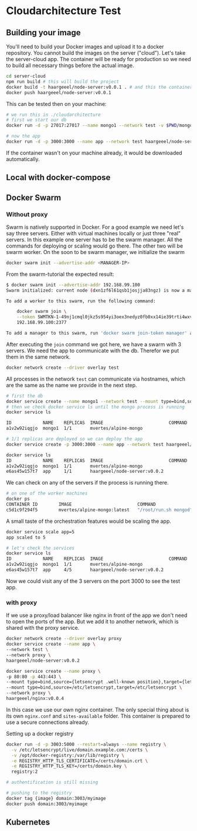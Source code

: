 # Cloudarchitecture Test

## Building your image
You'll need to build your Docker images and upload it to a docker repository. You cannot build the images on the server ("cloud").
Let's take the server-cloud app. The container will be ready for production so we need to build all necessary things before the actual image.
```bash
cd server-cloud
npm run build # this will build the project
docker build -t haargeeel/node-server:v0.0.1 . # and this the container
docker push haargeeel/node-server:v0.0.1
```

This can be tested then on your machine:
```bash
# we run this in ./cloudarchitecture
# first we start our db
docker run -d -p 27017:27017 --name mongo1 --network test -v $PWD/mongo-cloud/mongo1:/data/db mvertes/alpine-mongo

# now the app
docker run -d -p 3000:3000 --name app --network test haargeeel/node-server:v0.0.1
```
If the container wasn't on your machine already, it would be downloaded automatically.

## Local with docker-compose

## Docker Swarm

### Without proxy

Swarm is natively supported in Docker. For a good example we need let's say three servers. Either with virtual machines locally or just three "real" servers.
In this example one server has to be the swarm manager. All the commands for deploying or scaling would go there. The other two will be swarm worker.
On the soon to be swarm manager, we initialize the swarm
```bash
docker swarm init --advertise-addr <MANAGER-IP>
```
From the swarm-tutorial the expected result:
```bash
$ docker swarm init --advertise-addr 192.168.99.100
Swarm initialized: current node (dxn1zf6l61qsb1josjja83ngz) is now a manager.

To add a worker to this swarm, run the following command:

    docker swarm join \
    --token SWMTKN-1-49nj1cmql0jkz5s954yi3oex3nedyz0fb0xx14ie39trti4wxv-8vxv8rssmk743ojnwacrr2e7c \
    192.168.99.100:2377

To add a manager to this swarm, run 'docker swarm join-token manager' and follow the instructions.
```
After executing the `join` command we got here, we have a swarm with 3 servers.
We need the app to communicate with the db. Therefor we put them in the same network.
```bash
docker network create --driver overlay test
```
All processes in the network `test` can communicate via hostnames, which are the same as the name we provide in the next step.
```bash
# first the db
docker service create --name mongo1 --network test --mount type=bind,source=/data/db,target=/data/db mvertes/alpine-mongo
# then we check docker service ls until the mongo process is running
docker service ls

ID            NAME    REPLICAS  IMAGE                         COMMAND
a1v2w92iqgjo  mongo1  1/1       mvertes/alpine-mongo

# 1/1 replicas are deployed so we can deploy the app
docker service create -p 3000:3000 --name app --network test haargeeel/node-server:v0.0.2

docker service ls
ID            NAME    REPLICAS  IMAGE                         COMMAND
a1v2w92iqgjo  mongo1  1/1       mvertes/alpine-mongo
e6as45w157t7  app     1/1       haargeeel/node-server:v0.0.2
```
We can check on any of the servers if the process is running there.
```bash
# on one of the worker machines
docker ps
CONTAINER ID        IMAGE                         COMMAND                 CREATED             STATUS              PORTS                  NAMES
c5d1c9f294f5        mvertes/alpine-mongo:latest   "/root/run.sh mongod"   4 minutes ago       Up 4 minutes        27017/tcp, 28017/tcp   mongo1.1.cijsmt2oin128hh6fxn8ts3hy
```

A small taste of the orchestration features would be scaling the app.
```bash
docker service scale app=5
app scaled to 5

# let's check the services
docker service ls
ID            NAME    REPLICAS  IMAGE                         COMMAND
a1v2w92iqgjo  mongo1  1/1       mvertes/alpine-mongo
e6as45w157t7  app     4/5       haargeeel/node-server:v0.0.2
```

Now we could visit any of the 3 servers on the port 3000 to see the test app.

### with proxy
If we use a proxy/load balancer like nginx in front of the app we don't need to open the ports of the app. But we add it to another network, which is shared with the proxy service.
```bash
docker network create --driver overlay proxy
docker service create --name app \
--network test \
--network proxy \
haargeeel/node-server:v0.0.2

docker service create --name proxy \
-p 80:80 -p 443:443 \
--mount type=bind,source={letsencrypt .well-known position},target={letsencrypt .well-known position} \
--mount type=bind,source=/etc/letsencrypt,target=/etc/letsencrypt \
--network proxy \
haargeeel/nginx:v0.0.4
```
In this case we use our own nginx container. The only special thing about is its own `nginx.conf` and `sites-available` folder. This container is prepared to use a secure connections already.

Setting up a docker registry
```bash
docker run -d -p 3003:5000 --restart=always --name registry \
  -v /etc/letsencrypt/live/domain.example.com:/certs \
  -v /opt/docker-registry:/var/lib/registry \
  -e REGISTRY_HTTP_TLS_CERTIFICATE=/certs/domain.crt \
  -e REGISTRY_HTTP_TLS_KEY=/certs/domain.key \
  registry:2

# authentification is still missing

# pushing to the registry
docker tag {image} domain:3003/myimage
docker push domain:3003/myimage
```

## Kubernetes
